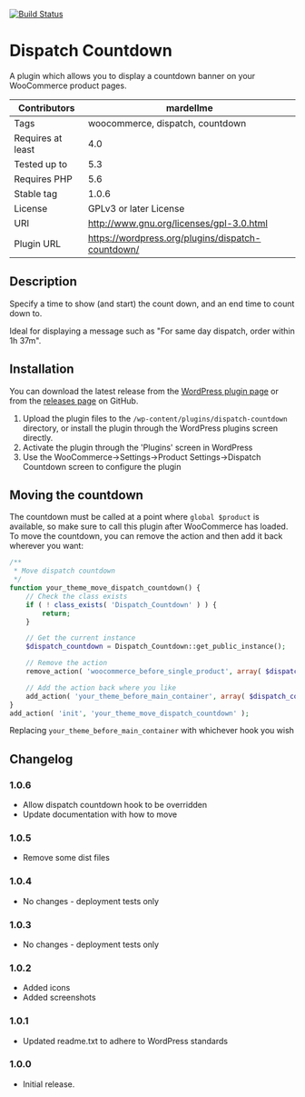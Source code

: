 [![Build Status](https://travis-ci.com/AndyMardell/dispatch-countdown.svg?branch=master)](https://travis-ci.com/AndyMardell/dispatch-countdown)

# Dispatch Countdown

A plugin which allows you to display a countdown banner on your WooCommerce product pages.

| Contributors      | mardellme                                         |
|-------------------|---------------------------------------------------|
| Tags              | woocommerce, dispatch, countdown                  |
| Requires at least | 4.0                                               |
| Tested up to      | 5.3                                               |
| Requires PHP      | 5.6                                               |
| Stable tag        | 1.0.6                                             |
| License           | GPLv3 or later License                            |
| URI               | http://www.gnu.org/licenses/gpl-3.0.html          |
| Plugin URL        | https://wordpress.org/plugins/dispatch-countdown/ |

## Description

Specify a time to show (and start) the count down, and an end time to count down to.

Ideal for displaying a message such as "For same day dispatch, order within 1h 37m".

## Installation

You can download the latest release from the
[WordPress plugin page](https://wordpress.org/plugins/dispatch-countdown/)
or from the
[releases page](https://github.com/AndyMardell/dispatch-countdown/releases)
on GitHub.

1. Upload the plugin files to the `/wp-content/plugins/dispatch-countdown` directory, or install the plugin through the WordPress plugins screen directly.
2. Activate the plugin through the 'Plugins' screen in WordPress
3. Use the WooCommerce->Settings->Product Settings->Dispatch Countdown screen to configure the plugin


## Moving the countdown

The countdown must be called at a point where `global $product` is available, so
make sure to call this plugin after WooCommerce has loaded. To move the
countdown, you can remove the action and then add it back wherever you want:

```php
/**
 * Move dispatch countdown
 */
function your_theme_move_dispatch_countdown() {
	// Check the class exists
	if ( ! class_exists( 'Dispatch_Countdown' ) ) {
		return;
	}

	// Get the current instance
	$dispatch_countdown = Dispatch_Countdown::get_public_instance();

	// Remove the action
	remove_action( 'woocommerce_before_single_product', array( $dispatch_countdown, 'display_countdown' ) );

	// Add the action back where you like
	add_action( 'your_theme_before_main_container', array( $dispatch_countdown, 'display_countdown' ) );
}
add_action( 'init', 'your_theme_move_dispatch_countdown' );
```

Replacing `your_theme_before_main_container` with whichever hook you wish


## Changelog

### 1.0.6
* Allow dispatch countdown hook to be overridden
* Update documentation with how to move

### 1.0.5
* Remove some dist files

### 1.0.4
* No changes - deployment tests only

### 1.0.3
* No changes - deployment tests only

### 1.0.2
* Added icons
* Added screenshots

### 1.0.1
* Updated readme.txt to adhere to WordPress standards

### 1.0.0
* Initial release.
